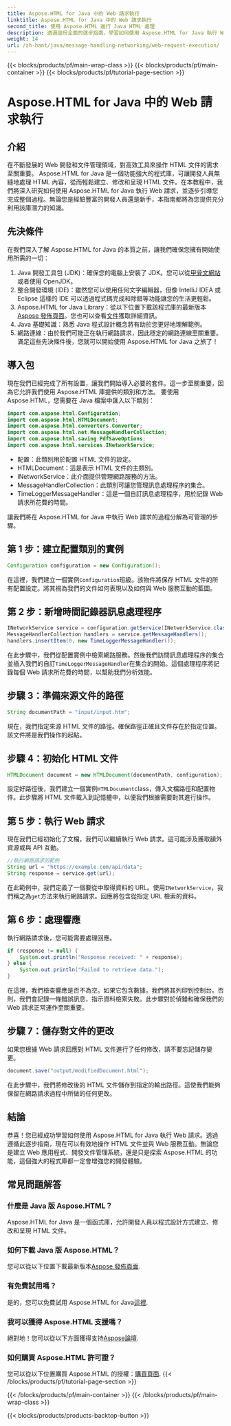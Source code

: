 ```yaml
---
title: Aspose.HTML for Java 中的 Web 請求執行
linktitle: Aspose.HTML for Java 中的 Web 請求執行
second_title: 使用 Aspose.HTML 進行 Java HTML 處理
description: 透過這份全面的逐步指南，學習如何使用 Aspose.HTML for Java 執行 Web 請求。提升您的 HTML 文件管理技能。
weight: 14
url: /zh-hant/java/message-handling-networking/web-request-execution/
---
```


{{< blocks/products/pf/main-wrap-class >}}
{{< blocks/products/pf/main-container >}}
{{< blocks/products/pf/tutorial-page-section >}}

# Aspose.HTML for Java 中的 Web 請求執行

## 介紹
在不斷發展的 Web 開發和文件管理領域，對高效工具來操作 HTML 文件的需求至關重要。 Aspose.HTML for Java 是一個功能強大的程式庫，可讓開發人員無縫地處理 HTML 內容，從而輕鬆建立、修改和呈現 HTML 文件。在本教程中，我們將深入研究如何使用 Aspose.HTML for Java 執行 Web 請求，並逐步引導您完成整個過程。無論您是經驗豐富的開發人員還是新手，本指南都將為您提供充分利用該庫潛力的知識。
## 先決條件
在我們深入了解 Aspose.HTML for Java 的本質之前，讓我們確保您擁有開始使用所需的一切：
1.  Java 開發工具包 (JDK)：確保您的電腦上安裝了 JDK。您可以從[甲骨文網站](https://www.oracle.com/java/technologies/javase-jdk11-downloads.html)或者使用 OpenJDK。
2. 整合開發環境 (IDE)：雖然您可以使用任何文字編輯器，但像 IntelliJ IDEA 或 Eclipse 這樣的 IDE 可以透過程式碼完成和除錯等功能讓您的生活更輕鬆。
3.  Aspose.HTML for Java Library：從以下位置下載該程式庫的最新版本[Aspose 發佈頁面](https://releases.aspose.com/html/java/)。您也可以查看[文件](https://reference.aspose.com/html/java/)獲取詳細資訊。
4. Java 基礎知識：熟悉 Java 程式設計概念將有助於您更好地理解範例。
5. 網路連線：由於我們可能正在執行網路請求，因此穩定的網路連線至關重要。
滿足這些先決條件後，您就可以開始使用 Aspose.HTML for Java 之旅了！
## 導入包
現在我們已經完成了所有設置，讓我們開始導入必要的套件。這一步至關重要，因為它允許我們使用 Aspose.HTML 庫提供的類別和方法。
要使用 Aspose.HTML，您需要在 Java 檔案中匯入以下類別：
```java
import com.aspose.html.Configuration;
import com.aspose.html.HTMLDocument;
import com.aspose.html.converters.Converter;
import com.aspose.html.net.MessageHandlerCollection;
import com.aspose.html.saving.PdfSaveOptions;
import com.aspose.html.services.INetworkService;
```

- 配置：此類別用於配置 HTML 文件的設定。
- HTMLDocument：這是表示 HTML 文件的主類別。
- INetworkService：此介面提供管理網路服務的方法。
- MessageHandlerCollection：此類別可讓您管理訊息處理程序的集合。
- TimeLoggerMessageHandler：這是一個自訂訊息處理程序，用於記錄 Web 請求所花費的時間。

讓我們將在 Aspose.HTML for Java 中執行 Web 請求的過程分解為可管理的步驟。
## 第 1 步：建立配置類別的實例
```java
Configuration configuration = new Configuration();
```

在這裡，我們建立一個實例`Configuration`班級。該物件將保存 HTML 文件的所有配置設定。將其視為我們的文件如何表現以及如何與 Web 服務互動的藍圖。
## 第 2 步：新增時間記錄器訊息處理程序
```java
INetworkService service = configuration.getService(INetworkService.class);
MessageHandlerCollection handlers = service.getMessageHandlers();
handlers.insertItem(0, new TimeLoggerMessageHandler());
```

在此步驟中，我們從配置實例中檢索網路服務。然後我們訪問訊息處理程序的集合並插入我們的自訂`TimeLoggerMessageHandler`在集合的開始。這個處理程序將記錄每個 Web 請求所花費的時間，以幫助我們分析效能。
## 步驟 3：準備來源文件的路徑
```java
String documentPath = "input/input.htm";
```

現在，我們指定來源 HTML 文件的路徑。確保路徑正確且文件存在於指定位置。該文件將是我們操作的起點。
## 步驟 4：初始化 HTML 文件
```java
HTMLDocument document = new HTMLDocument(documentPath, configuration);
```

設定好路徑後，我們建立一個實例`HTMLDocument`class，傳入文檔路徑和配置物件。此步驟將 HTML 文件載入到記憶體中，以便我們根據需要對其進行操作。
## 第 5 步：執行 Web 請求
現在我們已經初始化了文檔，我們可以繼續執行 Web 請求。這可能涉及獲取額外資源或與 API 互動。
```java
//執行網路請求的範例
String url = "https://example.com/api/data";
String response = service.get(url);
```

在此範例中，我們定義了一個要從中取得資料的 URL。使用`INetworkService`，我們稱之為`get`方法來執行網路請求。回應將包含從指定 URL 檢索的資料。
## 第 6 步：處理響應
執行網路請求後，您可能需要處理回應。
```java
if (response != null) {
    System.out.println("Response received: " + response);
} else {
    System.out.println("Failed to retrieve data.");
}
```
在這裡，我們檢查響應是否不為空。如果它包含數據，我們將其列印到控制台。否則，我們會記錄一條錯誤訊息，指示資料檢索失敗。此步驟對於偵錯和確保我們的 Web 請求正常運作至關重要。
## 步驟 7：儲存對文件的更改
如果您根據 Web 請求回應對 HTML 文件進行了任何修改，請不要忘記儲存變更。
```java
document.save("output/modifiedDocument.html");
```

在此步驟中，我們將修改後的 HTML 文件儲存到指定的輸出路徑。這使我們能夠保留在網路請求過程中所做的任何更改。
## 結論
恭喜！您已經成功學習如何使用 Aspose.HTML for Java 執行 Web 請求。透過遵循此逐步指南，現在可以有效地操作 HTML 文件並與 Web 服務互動。無論您是建立 Web 應用程式、開發文件管理系統，還是只是探索 Aspose.HTML 的功能，這個強大的程式庫都一定會增強您的開發體驗。
## 常見問題解答
### 什麼是 Java 版 Aspose.HTML？
Aspose.HTML for Java 是一個函式庫，允許開發人員以程式設計方式建立、修改和呈現 HTML 文件。
### 如何下載 Java 版 Aspose.HTML？
您可以從以下位置下載最新版本[Aspose 發佈頁面](https://releases.aspose.com/html/java/).
### 有免費試用嗎？
是的，您可以免費試用 Aspose.HTML for Java[這裡](https://releases.aspose.com/).
### 我可以獲得 Aspose.HTML 支援嗎？
絕對地！您可以從以下方面獲得支持[Aspose論壇](https://forum.aspose.com/c/html/29).
### 如何購買 Aspose.HTML 許可證？
您可以從以下位置購買 Aspose.HTML 的授權：[購買頁面](https://purchase.aspose.com/buy).
{{< /blocks/products/pf/tutorial-page-section >}}

{{< /blocks/products/pf/main-container >}}
{{< /blocks/products/pf/main-wrap-class >}}

{{< blocks/products/products-backtop-button >}}
